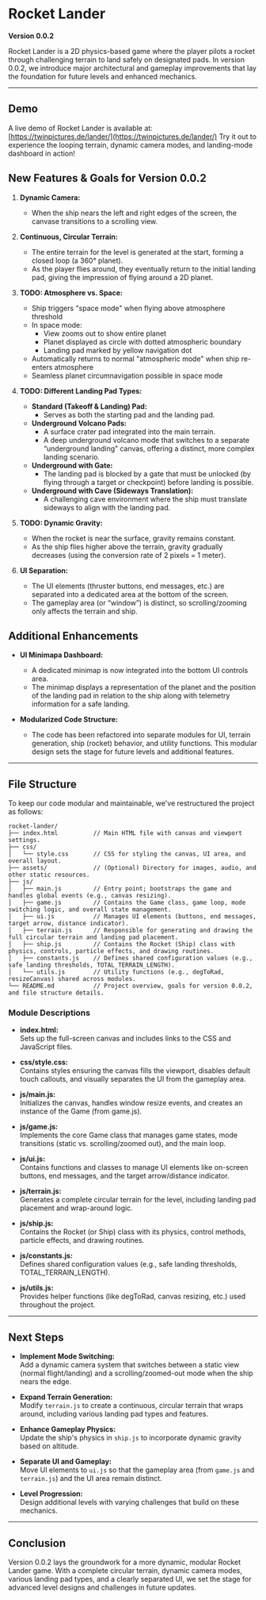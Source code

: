 # Rocket Lander  
**Version 0.0.2**

Rocket Lander is a 2D physics-based game where the player pilots a rocket through challenging terrain to land safely on designated pads. In version 0.0.2, we introduce major architectural and gameplay improvements that lay the foundation for future levels and enhanced mechanics.

---

## Demo

A live demo of Rocket Lander is available at: [https://twinpictures.de/lander/](https://twinpictures.de/lander/)
Try it out to experience the looping terrain, dynamic camera modes, and landing-mode dashboard in action!

## New Features & Goals for Version 0.0.2

1. **Dynamic Camera:**
     - When the ship nears the left and right edges of the screen, the canvase transitions to a scrolling view.

2. **Continuous, Circular Terrain:**
   - The entire terrain for the level is generated at the start, forming a closed loop (a 360° planet).
   - As the player flies around, they eventually return to the initial landing pad, giving the impression of flying around a 2D planet.

3. **TODO: Atmosphere vs. Space:**
   - Ship triggers "space mode" when flying above atmosphere threshold
   - In space mode:
     - View zooms out to show entire planet
     - Planet displayed as circle with dotted atmospheric boundary
     - Landing pad marked by yellow navigation dot
   - Automatically returns to normal "atmospheric mode" when ship re-enters atmosphere
   - Seamless planet circumnavigation possible in space mode

4. **TODO: Different Landing Pad Types:**
   - **Standard (Takeoff & Landing) Pad:**  
     - Serves as both the starting pad and the landing pad.
   - **Underground Volcano Pads:**  
     - A surface crater pad integrated into the main terrain.
     - A deep underground volcano mode that switches to a separate “underground landing” canvas, offering a distinct, more complex landing scenario.
   - **Underground with Gate:**  
     - The landing pad is blocked by a gate that must be unlocked (by flying through a target or checkpoint) before landing is possible.
   - **Underground with Cave (Sideways Translation):**  
     - A challenging cave environment where the ship must translate sideways to align with the landing pad.

5. **TODO: Dynamic Gravity:**
   - When the rocket is near the surface, gravity remains constant.
   - As the ship flies higher above the terrain, gravity gradually decreases (using the conversion rate of 2 pixels = 1 meter).

6. **UI Separation:**
   - The UI elements (thruster buttons, end messages, etc.) are separated into a dedicated area at the bottom of the screen.
   - The gameplay area (or “window”) is distinct, so scrolling/zooming only affects the terrain and ship.

## Additional Enhancements

- **UI Minimapa Dashboard:**  
  - A dedicated minimap is now integrated into the bottom UI controls area.  
  - The minimap displays a representation of the planet and the position of the landing pad in relation to the ship along with telemetry information for a safe landing.

- **Modularized Code Structure:**  
  - The code has been refactored into separate modules for UI, terrain generation, ship (rocket) behavior, and utility functions. This modular design sets the stage for future levels and additional features.

---

## File Structure

To keep our code modular and maintainable, we've restructured the project as follows:

```
rocket-lander/
├── index.html          // Main HTML file with canvas and viewport settings.
├── css/
│   └── style.css       // CSS for styling the canvas, UI area, and overall layout.
├── assets/             // (Optional) Directory for images, audio, and other static resources.
├── js/
│   ├── main.js         // Entry point; bootstraps the game and handles global events (e.g., canvas resizing).
│   ├── game.js         // Contains the Game class, game loop, mode switching logic, and overall state management.
│   ├── ui.js           // Manages UI elements (buttons, end messages, target arrow, distance indicator).
│   ├── terrain.js      // Responsible for generating and drawing the full circular terrain and landing pad placement.
│   ├── ship.js         // Contains the Rocket (Ship) class with physics, controls, particle effects, and drawing routines.
│   ├── constants.js    // Defines shared configuration values (e.g., safe landing thresholds, TOTAL_TERRAIN_LENGTH).
│   └── utils.js        // Utility functions (e.g., degToRad, resizeCanvas) shared across modules.
└── README.md           // Project overview, goals for version 0.0.2, and file structure details.
```

### Module Descriptions

- **index.html:**  
  Sets up the full-screen canvas and includes links to the CSS and JavaScript files.

- **css/style.css:**  
  Contains styles ensuring the canvas fills the viewport, disables default touch callouts, and visually separates the UI from the gameplay area.

- **js/main.js:**  
  Initializes the canvas, handles window resize events, and creates an instance of the Game (from game.js).

- **js/game.js:**  
  Implements the core Game class that manages game states, mode transitions (static vs. scrolling/zoomed out), and the main loop.

- **js/ui.js:**  
  Contains functions and classes to manage UI elements like on-screen buttons, end messages, and the target arrow/distance indicator.

- **js/terrain.js:**  
  Generates a complete circular terrain for the level, including landing pad placement and wrap-around logic.

- **js/ship.js:**  
  Contains the Rocket (or Ship) class with its physics, control methods, particle effects, and drawing routines.

- **js/constants.js:**  
  Defines shared configuration values (e.g., safe landing thresholds, TOTAL_TERRAIN_LENGTH).

- **js/utils.js:**  
  Provides helper functions (like degToRad, canvas resizing, etc.) used throughout the project.

---

## Next Steps

- **Implement Mode Switching:**  
  Add a dynamic camera system that switches between a static view (normal flight/landing) and a scrolling/zoomed-out mode when the ship nears the edge.

- **Expand Terrain Generation:**  
  Modify `terrain.js` to create a continuous, circular terrain that wraps around, including various landing pad types and features.

- **Enhance Gameplay Physics:**  
  Update the ship's physics in `ship.js` to incorporate dynamic gravity based on altitude.

- **Separate UI and Gameplay:**  
  Move UI elements to `ui.js` so that the gameplay area (from `game.js` and `terrain.js`) and the UI area remain distinct.

- **Level Progression:**  
  Design additional levels with varying challenges that build on these mechanics.

---

## Conclusion

Version 0.0.2 lays the groundwork for a more dynamic, modular Rocket Lander game. With a complete circular terrain, dynamic camera modes, various landing pad types, and a clearly separated UI, we set the stage for advanced level designs and challenges in future updates.